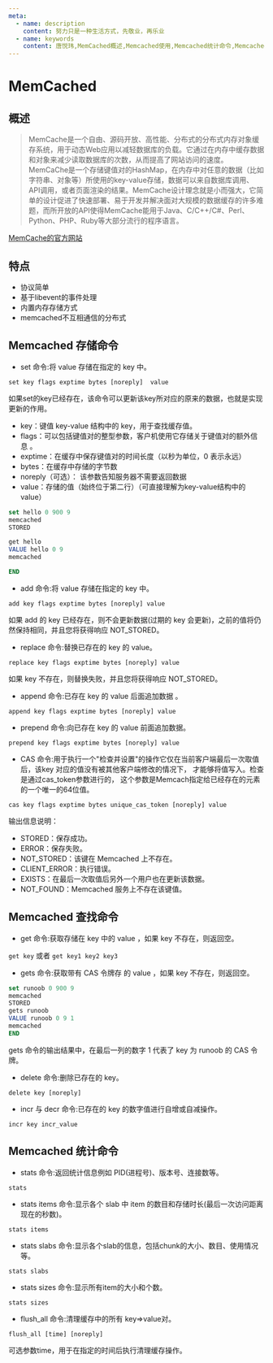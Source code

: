 ```yaml
---
meta:
  - name: description
    content: 努力只是一种生活方式，先敬业，再乐业
  - name: keywords
    content: 唐悦玮,MemCached概述,Memcached使用,Memcached统计命令,Memcached官网,Memcached学习
---
```

# MemCached

## 概述

> MemCache是一个自由、源码开放、高性能、分布式的分布式内存对象缓存系统，用于动态Web应用以减轻数据库的负载。它通过在内存中缓存数据和对象来减少读取数据库的次数，从而提高了网站访问的速度。MemCaChe是一个存储键值对的HashMap，在内存中对任意的数据（比如字符串、对象等）所使用的key-value存储，数据可以来自数据库调用、API调用，或者页面渲染的结果。MemCache设计理念就是小而强大，它简单的设计促进了快速部署、易于开发并解决面对大规模的数据缓存的许多难题，而所开放的API使得MemCache能用于Java、C/C++/C#、Perl、Python、PHP、Ruby等大部分流行的程序语言。

[MemCache的官方网站](http://memcached.org/)

## 特点

+ 协议简单
+ 基于libevent的事件处理
+ 内置内存存储方式
+ memcached不互相通信的分布式

## Memcached 存储命令

+ set 命令:将 value 存储在指定的 key 中。

`set key flags exptime bytes [noreply] 
  value `

如果set的key已经存在，该命令可以更新该key所对应的原来的数据，也就是实现更新的作用。
  
  - key：键值 key-value 结构中的 key，用于查找缓存值。
  - flags：可以包括键值对的整型参数，客户机使用它存储关于键值对的额外信息 。
  - exptime：在缓存中保存键值对的时间长度（以秒为单位，0 表示永远）
  - bytes：在缓存中存储的字节数
  - noreply（可选）： 该参数告知服务器不需要返回数据
  - value：存储的值（始终位于第二行）（可直接理解为key-value结构中的value）
```sql
set hello 0 900 9
memcached
STORED

get hello
VALUE hello 0 9
memcached

END
```
+ add 命令:将 value 存储在指定的 key 中。

`add key flags exptime bytes [noreply]
 value`
 
如果 add 的 key 已经存在，则不会更新数据(过期的 key 会更新)，之前的值将仍然保持相同，并且您将获得响应 NOT_STORED。

+ replace 命令:替换已存在的 key 的 value。

`replace key flags exptime bytes [noreply]
 value`

如果 key 不存在，则替换失败，并且您将获得响应 NOT_STORED。

+ append 命令:已存在 key 的 value 后面追加数据 。

`append key flags exptime bytes [noreply]
 value`
 
+ prepend 命令:向已存在 key 的 value 前面追加数据。
 
`prepend key flags exptime bytes [noreply]
 value`
 
+ CAS 命令:用于执行一个"检查并设置"的操作它仅在当前客户端最后一次取值后，该key 对应的值没有被其他客户端修改的情况下， 才能够将值写入。检查是通过cas_token参数进行的， 这个参数是Memcach指定给已经存在的元素的一个唯一的64位值。

`cas key flags exptime bytes unique_cas_token [noreply]
 value`


输出信息说明：
- STORED：保存成功。
- ERROR：保存失败。
- NOT_STORED：该键在 Memcached 上不存在。
- CLIENT_ERROR：执行错误。
- EXISTS：在最后一次取值后另外一个用户也在更新该数据。
- NOT_FOUND：Memcached 服务上不存在该键值。

## Memcached 查找命令

+ get 命令:获取存储在 key 中的 value ，如果 key 不存在，则返回空。

`get key` 或者 `get key1 key2 key3`

+ gets 命令:获取带有 CAS 令牌存 的 value ，如果 key 不存在，则返回空。

```sql
set runoob 0 900 9
memcached
STORED
gets runoob
VALUE runoob 0 9 1
memcached
END
```
gets 命令的输出结果中，在最后一列的数字 1 代表了 key 为 runoob 的 CAS 令牌。

+ delete 命令:删除已存在的 key。

`delete key [noreply]`

+ incr 与 decr 命令:已存在的 key 的数字值进行自增或自减操作。

`incr key incr_value`

## Memcached 统计命令

+ stats 命令:返回统计信息例如 PID(进程号)、版本号、连接数等。

`stats`

+ stats items 命令:显示各个 slab 中 item 的数目和存储时长(最后一次访问距离现在的秒数)。

`stats items`

+ stats slabs 命令:显示各个slab的信息，包括chunk的大小、数目、使用情况等。

`stats slabs`

+ stats sizes 命令:显示所有item的大小和个数。

`stats sizes`

+ flush_all 命令:清理缓存中的所有 key=>value对。

`flush_all [time] [noreply]`

可选参数time，用于在指定的时间后执行清理缓存操作。


